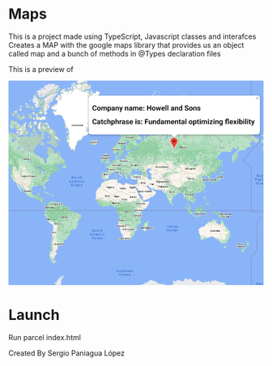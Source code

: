 # Maps
This is a project made using TypeScript, Javascript classes and interafces
Creates a MAP with the google maps library that provides us an object called map and a bunch of methods in @Types declaration files

This is a preview of

![image](./img/map.PNG)

# Launch
Run parcel index.html


Created By Sergio Paniagua López
